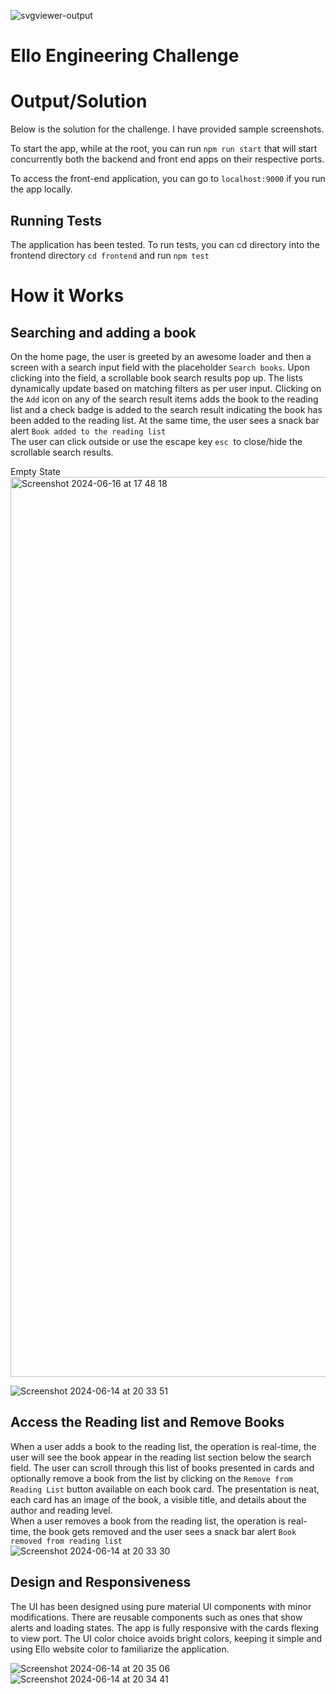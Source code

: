 ![svgviewer-output](https://github.com/ElloTechnology/backend_takehome/assets/3518127/561bc8d4-bffc-4360-b9ea-61e876bcec93)

# Ello Engineering Challenge

# Output/Solution

Below is the solution for the challenge. I have provided sample screenshots.

To start the app, while at the root, you can run `npm run start` that will start concurrently both the backend and front end apps on their respective ports.

To access the front-end application, you can go to `localhost:9000` if you run the app locally.

## Running Tests

The application has been tested. To run tests, you can cd directory into the frontend directory `cd frontend` and run `npm test`

# How it Works

## Searching and adding a book

On the home page, the user is greeted by an awesome loader and then a screen with a search input field with the placeholder `Search books`. Upon clicking into the field, a scrollable book search results pop up. The lists dynamically update based on matching filters as per user input. Clicking on the `Add` icon on any of the search result items adds the book to the reading list and a check badge is added to the search result indicating the book has been added to the reading list. At the same time, the user sees a snack bar alert `Book added to the reading list`  
The user can click outside or use the escape key `esc`  to close/hide the scrollable search results. 

Empty State
<img width="1440" alt="Screenshot 2024-06-16 at 17 48 18" src="https://github.com/Mutuba/Booklist-assignment/assets/39365725/6c320ff3-f548-459a-8ce6-355917c8d5b6">

![Screenshot 2024-06-14 at 20 33 51](https://github.com/Mutuba/Booklist-assignment/assets/39365725/22a2b6b4-03ee-438a-9e83-ad6f0b0809fa)

## Access the Reading list and Remove Books

When a user adds a book to the reading list, the operation is real-time, the user will see the book appear in the reading list section below the search field. The user can scroll through this list of books presented in cards and optionally remove a book from the list by clicking on the `Remove from Reading List` button available on each book card. The presentation is neat, each card has an image of the book, a visible title, and details about the author and reading level.  
When a user removes a book from the reading list, the operation is real-time, the book gets removed and the user sees a snack bar alert `Book removed from reading list`  
![Screenshot 2024-06-14 at 20 33 30](https://github.com/Mutuba/Booklist-assignment/assets/39365725/05c95450-889d-45a2-8551-50ce805f4f7b)

## Design and Responsiveness

The UI has been designed using pure material UI components with minor modifications. There are reusable components such as ones that show alerts and loading states. The app is fully responsive with the cards flexing to view port. The UI color choice avoids bright colors, keeping it simple and using Ello website color to familiarize the application.

![Screenshot 2024-06-14 at 20 35 06](https://github.com/Mutuba/Booklist-assignment/assets/39365725/29fa7c54-0808-4c19-a0d8-1168ae3e873a) ![Screenshot 2024-06-14 at 20 34 41](https://github.com/Mutuba/Booklist-assignment/assets/39365725/55ac9c2b-660b-4c0d-900c-8c4c88aec9cd)
